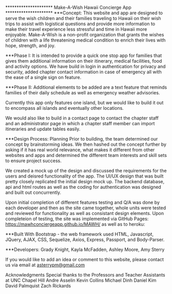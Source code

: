 

********************* Make-A-Wish Hawaii Concierge App ********************* 
***Concept:
This website and app are designed to serve the wish children and their families traveling to Hawaii on their wish trips to assist with logistical questions and provide more information to make their travel experience less stressful and time in Hawaii more enjoyable.  Make-A-Wish is a non-profit organization that grants the wishes of children with a life threatening medical condition to enrich their lives with hope, strength, and joy.

***Phase I: It is intended to provide a quick one stop app for families that gives them additional information on their itinerary, medical facilities, food and activity options.  We have build in login in authentication for privacy and security, added chapter contact information in case of emergency all with the ease of a single sign on feature.

***Phase II: Additional elements to be added are a text feature that reminds families of their daily schedule as well as emergency weather advisories.

Currently this app only features one island, but we would like to build it out to encompass all islands and eventually other locations.

We would also like to build in a contact page to contact the chapter staff and an administrator page in which a chapter staff member can import itineraries and update tables easily.

***Design Process: Planning Prior to building, the team determined our concept by brainstorming ideas. We then hashed out the concept further by asking if it has real world relevance, what makes it different from other websites and apps and determined the different team interests and skill sets to ensure project success. 

We created a mock up of the design and discussed the requirements for the users and deisred functionality of the app.  The UI/UX design that was built pretty closely replicated the initial design mock up.  The backend database, api and html routes as well as the coding for authentication was designed and built out concurrently.

Upon initial completion of different features testing and Q/A was done by each developer and then as the site came together, whole units were tested and reviewed for functionality as well as consistant design elements.
Upon completeion of testing, the site was implemented via GitHub Pages: https://mawhconciergeapp.github.io/MAWH/ as well as to heroku: 

***Built With Bootstrap - the web framework used HTML, Javascript, JQuery, AJAX, CSS, Sequelize, Axios, Express, Passport, and Body-Parser. 

***Developers: Grady Knight, Kayla McFadden, Ashley Moore, Amy Sterry

If you would like to add an idea or comment to this website, please contact us via email at asterrypm@gmail.com

Acknowledgments Special thanks to the Professors and Teacher Assistants at UNC Chapel Hill Andre Asselin Kevin Collins Michael Dinh Daniel Kim David Palmquist Zach Rickards
